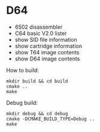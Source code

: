 # D64

* 6502 disassembler
* C64 basic V2.0 lister
* show SID file information
* show cartridge information
* show T64 image contents
* show D64 image contents

How to build:
```
mkdir build && cd build
cmake ..
make
```

Debug build:
```
mkdir debug && cd debug
cmake -DCMAKE_BUILD_TYPE=Debug ..
make
```
